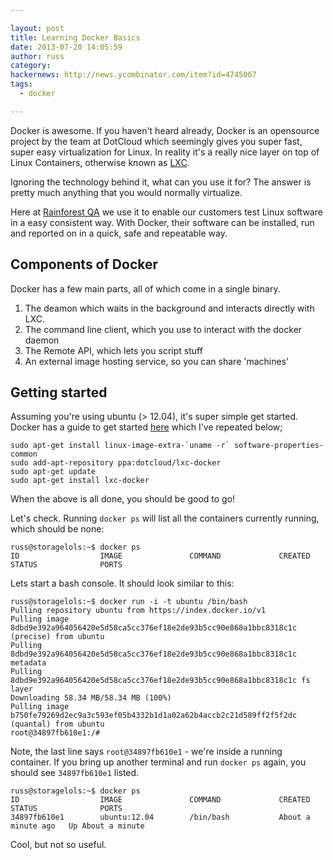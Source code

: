 ```yaml
---

layout: post
title: Learning Docker Basics
date: 2013-07-20 14:05:59
author: russ
category:
hackernews: http://news.ycombinator.com/item?id=4745067
tags:
  - docker

---
```


Docker is awesome. If you haven't heard already, Docker is an opensource project by the team at DotCloud which seemingly gives you super fast, super easy virtualization for Linux. In reality it's a really nice layer on top of Linux Containers, otherwise known as [LXC](http://lxc.sourceforge.net/).

Ignoring the technology behind it, what can you use it for? The answer is pretty much anything that you would normally virtualize.

Here at [Rainforest QA](https://www.rainforestqa.com/) we use it to enable our customers test Linux software in a easy consistent way. With Docker, their software can be installed, run and reported on in a quick, safe and repeatable way.

## Components of Docker

Docker has a few main parts, all of which come in a single binary.

1. The deamon which waits in the background and interacts directly with LXC.
2. The command line client, which you use to interact with the docker daemon
3. The Remote API, which lets you script stuff
4. An external image hosting service, so you can share 'machines'

## Getting started

Assuming you're using ubuntu (> 12.04), it's super simple get started. Docker has a guide to get started [here](http://www.docker.io/gettingstarted/) which I've repeated below;

```
sudo apt-get install linux-image-extra-`uname -r` software-properties-common
sudo add-apt-repository ppa:dotcloud/lxc-docker
sudo apt-get update
sudo apt-get install lxc-docker
```

When the above is all done, you should be good to go!

Let's check. Running `docker ps` will list all the containers currently running, which should be none:

```
russ@storagelols:~$ docker ps
ID                  IMAGE               COMMAND             CREATED             STATUS              PORTS
```

Lets start a bash console. It should look similar to this:

```
russ@storagelols:~$ docker run -i -t ubuntu /bin/bash
Pulling repository ubuntu from https://index.docker.io/v1
Pulling image 8dbd9e392a964056420e5d58ca5cc376ef18e2de93b5cc90e868a1bbc8318c1c (precise) from ubuntu
Pulling 8dbd9e392a964056420e5d58ca5cc376ef18e2de93b5cc90e868a1bbc8318c1c metadata
Pulling 8dbd9e392a964056420e5d58ca5cc376ef18e2de93b5cc90e868a1bbc8318c1c fs layer
Downloading 58.34 MB/58.34 MB (100%)
Pulling image b750fe79269d2ec9a3c593ef05b4332b1d1a02a62b4accb2c21d589ff2f5f2dc (quantal) from ubuntu
root@34897fb610e1:/# 
```

Note, the last line says `root@34897fb610e1` - we're inside a running container. If you bring up another terminal and run `docker ps` again, you should see `34897fb610e1` listed.

```
russ@storagelols:~$ docker ps
ID                  IMAGE               COMMAND             CREATED              STATUS              PORTS
34897fb610e1        ubuntu:12.04        /bin/bash           About a minute ago   Up About a minute 
```

Cool, but not so useful.


